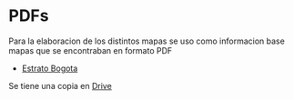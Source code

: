 # PDFs
Para la elaboracion de los distintos mapas se uso como informacion base mapas que se encontraban en formato PDF
* [Estrato Bogota](http://www.sdp.gov.co/portal/page/portal/PortalSDP/InformacionTomaDecisiones/Estratificacion_Socioeconomica/Mapas)

Se tiene una copia en [Drive](https://drive.google.com/open?id=1VVdwMbb_lV18q-cpsvHQ_V86c7sykZHv)
